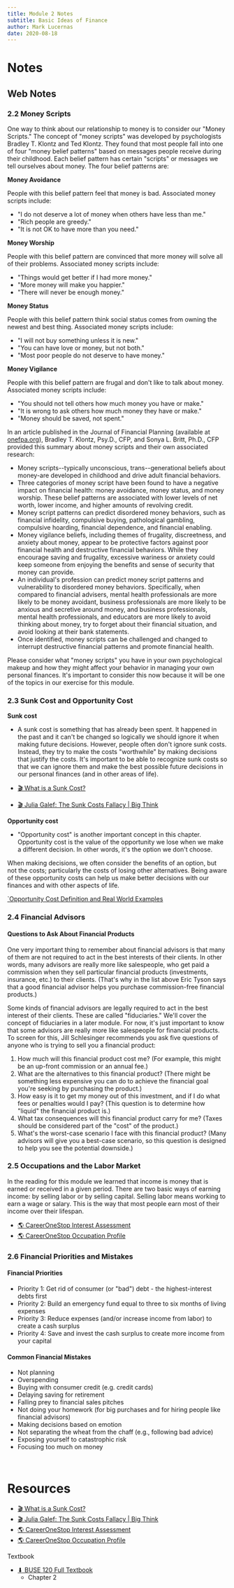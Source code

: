 ```yaml
---
title: Module 2 Notes
subtitle: Basic Ideas of Finance
author: Mark Lucernas
date: 2020-08-18
---
```



# Notes

## Web Notes

### 2.2 Money Scripts

One way to think about our relationship to money is to consider our "Money
Scripts." The concept of "money scripts" was developed by psychologists Bradley
T. Klontz and Ted Klontz. They found that most people fall into one of four
"money belief patterns" based on messages people receive during their childhood.
Each belief pattern has certain "scripts" or messages we tell ourselves about
money. The four belief patterns are:

**Money Avoidance**

People with this belief pattern feel that money is bad. Associated money scripts
include:

- "I do not deserve a lot of money when others have less than me."
- "Rich people are greedy."
- "It is not OK to have more than you need."

**Money Worship**

People with this belief pattern are convinced that more money will solve all of
their problems. Associated money scripts include:

- "Things would get better if I had more money."
- "More money will make you happier."
- "There will never be enough money."

**Money Status**

People with this belief pattern think social status comes from owning the newest
and best thing. Associated money scripts include:

- "I will not buy something unless it is new."
- "You can have love or money, but not both."
- "Most poor people do not deserve to have money."

**Money Vigilance**

People with this belief pattern are frugal and don't like to talk about money.
Associated money scripts include:

- "You should not tell others how much money you have or make."
- "It is wrong to ask others how much money they have or make."
- "Money should be saved, not spent."

In an article published in the Journal of Financial Planning (available at
[onefpa.org](https://www.onefpa.org)), Bradley T. Klontz, Psy.D., CFP, and Sonya
L. Britt, Ph.D., CFP provided this summary about money scripts and their own
associated research:

- Money scripts--typically unconscious, trans--generational beliefs about
  money-are developed in childhood and drive adult financial behaviors.
- Three categories of money script have been found to have a negative impact on
  financial health: money avoidance, money status, and money worship. These
  belief patterns are associated with lower levels of net worth, lower income,
  and higher amounts of revolving credit.
- Money script patterns can predict disordered money behaviors, such as
  financial infidelity, compulsive buying, pathological gambling, compulsive
  hoarding, financial dependence, and financial enabling.
- Money vigilance beliefs, including themes of frugality, discreetness, and
  anxiety about money, appear to be protective factors against poor financial
  health and destructive financial behaviors. While they encourage saving and
  frugality, excessive wariness or anxiety could keep someone from enjoying the
  benefits and sense of security that money can provide.
- An individual's profession can predict money script patterns and vulnerability
  to disordered money behaviors.  Specifically, when compared to financial
  advisers, mental health professionals are more likely to be money avoidant,
  business professionals are more likely to be anxious and secretive around
  money, and business professionals, mental health professionals, and educators
  are more likely to avoid thinking about money, try to forget about their
  financial situation, and avoid looking at their bank statements.
- Once identified, money scripts can be challenged and changed to interrupt
  destructive financial patterns and promote financial health.

Please consider what "money scripts" you have in your own psychological makeup
and how they might affect your behavior in managing your own personal finances.
It's important to consider this now because it will be one of the topics in our
exercise for this module.

### 2.3 Sunk Cost and Opportunity Cost

<a name="sunk-cost-term">**Sunk cost**</a>

- A sunk cost is something that has already been spent. It happened in the past
  and it can't be changed so logically we should ignore it when making future
  decisions. However, people often don't ignore sunk costs. Instead, they try to
  make the costs "worthwhile" by making decisions that justify the costs. It's
  important to be able to recognize sunk costs so that we can ignore them and
  make the best possible future decisions in our personal finances (and in other
  areas of life).

- [🎬 What is a Sunk Cost?](https://www.youtube.com/watch?v=cdjd--57E9c)
- [🎬 Julia Galef: The Sunk Costs Fallacy | Big Think](https://www.youtube.com/watch?v=vpnxd31y0Fo)

<a name="opportunity-cost-term">**Opportunity cost**</a>

- "Opportunity cost" is another important concept in this chapter. Opportunity
  cost is the value of the opportunity we lose when we make a different
  decision.  In other words, it's the option we don't choose.

When making decisions, we often consider the benefits of an option, but not the
costs; particularly the costs of losing other alternatives. Being aware of these
opportunity costs can help us make better decisions with our finances and with
other aspects of life.

[`Opportunity Cost Definition and Real World Examples](https://www.youtube.com/watch?v=NwOYLV-L7pc)


### 2.4 Financial Advisors

#### Questions to Ask About Financial Products

One very important thing to remember about financial advisors is that many of
them are not required to act in the best interests of their clients. In other
words, many advisors are really more like salespeople, who get paid a commission
when they sell particular financial products (investments, insurance, etc.) to
their clients. (That's why in the list above Eric Tyson says that a good
financial advisor helps you purchase commission-free financial products.)

Some kinds of financial advisors are legally required to act in the best
interest of their clients. These are called "fiduciaries." We'll cover the
concept of fiduciaries in a later module. For now, it's just important to know
that some advisors are really more like salespeople for financial products. To
screen for this, Jill Schlesinger recommends you ask five questions of anyone
who is trying to sell you a financial product:

1. How much will this financial product cost me? (For example, this might be an
   up-front commission or an annual fee.)
2. What are the alternatives to this financial product? (There might be
   something less expensive you can do to achieve the financial goal you're
   seeking by purchasing the product.)
3. How easy is it to get my money out of this investment, and if I do what fees
   or penalties would I pay? (This question is to determine how "liquid" the
   financial product is.)
4. What tax consequences will this financial product carry for me? (Taxes should
   be considered part of the "cost" of the product.)
5. What's the worst-case scenario I face with this financial product? (Many
   advisors will give you a best-case scenario, so this question is designed to
   help you see the potential downside.)


### 2.5 Occupations and the Labor Market

In the reading for this module we learned that income is money that is earned or
received in a given period. There are two basic ways of earning income: by
selling labor or by selling capital. Selling labor means working to earn a wage
or salary. This is the way that most people earn most of their income over their
lifespan.

- [🌎 CareerOneStop Interest Assessment](https://www.careeronestop.org/toolkit/careers/interest-assessment.aspx)
- [🌎 CareerOneStop Occupation Profile](https://www.careeronestop.org/Toolkit/Careers/Occupations/occupation-profile.aspx)

### 2.6 Financial Priorities and Mistakes

#### Financial Priorities

- Priority 1: Get rid of consumer (or "bad") debt - the highest-interest debts first
- Priority 2: Build an emergency fund equal to three to six months of living expenses
- Priority 3: Reduce expenses (and/or increase income from labor) to create a cash surplus
- Priority 4: Save and invest the cash surplus to create more income from your capital

#### Common Financial Mistakes

- Not planning
- Overspending
- Buying with consumer credit (e.g. credit cards)
- Delaying saving for retirement
- Falling prey to financial sales pitches
- Not doing your homework (for big purchases and for hiring people like financial advisors)
- Making decisions based on emotion
- Not separating the wheat from the chaff (e.g., following bad advice)
- Exposing yourself to catastrophic risk
- Focusing too much on money


<br>

# Resources

- [🎬 What is a Sunk Cost?](https://www.youtube.com/watch?v=cdjd--57E9c)
- [🎬 Julia Galef: The Sunk Costs Fallacy | Big Think](https://www.youtube.com/watch?v=vpnxd31y0Fo)
- [🌎 CareerOneStop Interest Assessment](https://www.careeronestop.org/toolkit/careers/interest-assessment.aspx)
- [🌎 CareerOneStop Occupation Profile](https://www.careeronestop.org/Toolkit/Careers/Occupations/occupation-profile.aspx)

Textbook

+ [⬇ BUSE 120 Full Textbook](file:../../../../../files/fall-2020/BUSE-120/textbook_full.pdf)
  - Chapter 2

